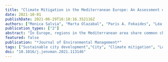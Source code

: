 ```yaml
---
title: "Climate Mitigation in the Mediterranean Europe: An Assessment of Regional and City-Level Plans"
date: 2021-10-01
publishDate: 2021-06-29T16:18:16.352116Z
authors: ["Monica Salvia", "Marta Olazabal", "Paris A. Fokaides", "Léa Tardieu", "Sofia G. Simoes", "Davide Geneletti", "Sonia De Gregorio Hurtado", "Vincent Viguié", "Niki-Artemis Spyridaki", "Filomena Pietrapertosa", "Byron I. Ioannou", "Marko Matosović", "Alexandros Flamos", "Mario V. Balzan", "Efren Feliu", "Klavdija Rižnar", "Nataša Belšak Šel", "Oliver Heidrich", "Diana Reckien"]
publication_types: ["2"]
abstract: "In Europe, regions in the Mediterranean area share common characteristics in terms of high sensitivity to climate change impacts. Does this translate into specificities regarding climate action that could arise from these Mediterranean characteristics? This paper sheds light on regional and local climate mitigation actions of the Mediterranean Europe, focusing on the plans to reduce greenhouse gases emissions in a representative sample of 51 regions and 73 cities across 9 Mediterranean countries (Croatia, Cyprus, France, Greece, Italy, Malta, Portugal, Slovenia, Spain). The study investigates: (i) the availability of local and regional mitigation plans, (ii) their goals in term of greenhouse gas emissions reduction targets on the short and medium-long term, and (iii) the impact of transnational climate networks on such local and regional climate mitigation planning. Results of this study indicate an uneven and fragmented planning, that shows a Mediterranean West-East divide, and a link with population size. However, overall, both regional and city action seem insufficiently ambitious with regards to meeting the Paris Agreement, at least at city level. While national frameworks are currently weak in influencing regional and local actions, transnational networks seem to be engaging factors for commitment (at city level) and ambitiousness (at regional level). The uneven and fragmented progress revealed by this study, does not align with the characteristics shared by investigated regions and cities in terms of environmental, socio-political, climatic and economic conditions. The results support the call of a common green deal at the Mediterranean level to further address specific Mediterranean challenges and related needs. This will allow to capitalise on available resources, generate local-specific knowledge, build capacities, and support Mediterranean regions and cities in preparing the next generation of more ambitious mitigation plans."
featured: false
publication: "*Journal of Environmental Management*"
tags: ["Sustainable city development","City", "Climate mitigation", "Local mitigation planning", "Mediterranean Europe", "Region"]
doi: "10.1016/j.jenvman.2021.113146"
---
```


